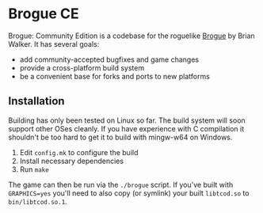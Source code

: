 Brogue CE
=========

Brogue: Community Edition is a codebase for the roguelike
[Brogue](https://sites.google.com/site/broguegame/) by Brian Walker. It has
several goals:

- add community-accepted bugfixes and game changes
- provide a cross-platform build system
- be a convenient base for forks and ports to new platforms

## Installation

Building has only been tested on Linux so far. The build system will soon
support other OSes cleanly. If you have experience with C compilation it
shouldn't be too hard to get it to build with mingw-w64 on Windows.

1. Edit `config.mk` to configure the build
1. Install necessary dependencies
1. Run `make`

The game can then be run via the `./brogue` script. If you've built with
`GRAPHICS=yes` you'll need to also copy (or symlink) your built `libtcod.so`
to `bin/libtcod.so.1`.
